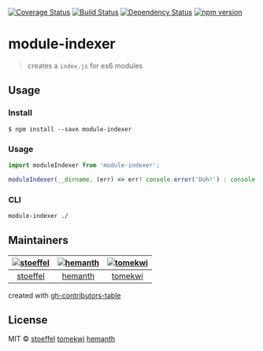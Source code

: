 [![Coverage Status](https://coveralls.io/repos/1-liners/module-indexer/badge.svg?branch=master)](https://coveralls.io/r/1-liners/module-indexer?branch=master)
[![Build Status](https://travis-ci.org/1-liners/module-indexer.svg?branch=master)](https://travis-ci.org/1-liners/module-indexer)
[![Dependency Status](https://david-dm.org/1-liners/module-indexer.svg)](https://david-dm.org/1-liners/module-indexer)
[![npm version](https://badge.fury.io/js/module-indexer.svg)](http://badge.fury.io/js/module-indexer)

module-indexer
====

> creates a `index.js` for es6 modules

## Usage

### Install

```
$ npm install --save module-indexer
```

### Usage

```js
import moduleIndexer from 'module-indexer';

moduleIndexer(__dirname, (err) => err? console.error('Doh!') : console.log('Created'));
```

### CLI

```bash
module-indexer ./
```

## Maintainers

|  [![stoeffel](https://avatars.githubusercontent.com/u/1217681?v=3&s=80)](https://github.com/stoeffel) | [![hemanth](https://avatars.githubusercontent.com/u/18315?v=3&s=80)](https://github.com/hemanth) | [![tomekwi](https://avatars.githubusercontent.com/u/4624660?v=3&s=80)](https://github.com/tomekwi)  |
| :--:|:--:|:--: |
|  [stoeffel](https://github.com/stoeffel) | [hemanth](https://github.com/hemanth) | [tomekwi](https://github.com/tomekwi)  |

created with [gh-contributors-table](https://github.com/stoeffel/gh-contributors-table)


## License

MIT © [stoeffel](http://schtoeffel.ch) [tomekwi](http://github.com/tomekwi) [hemanth](http://www.h3manth.com/)
